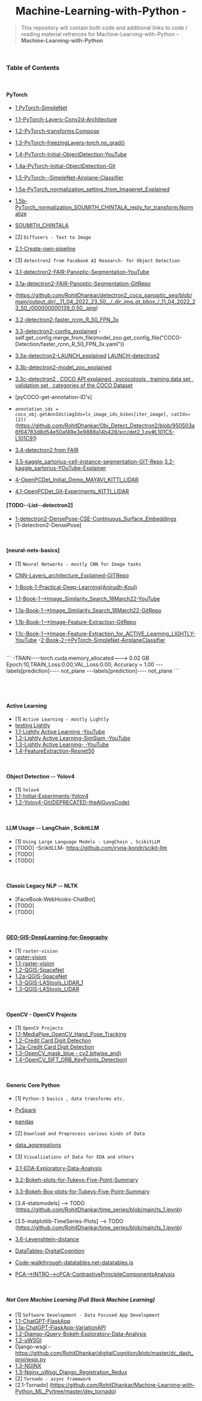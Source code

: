 #

<h1 align="center">Machine-Learning-with-Python - </h1>

> This repository will contain both code and additional links to code / reading material refrences for  Machine-Learning-with-Python **- Machine-Learning-with-Python**
 

<br/>


### Table of Contents

<br/>

#### PyTorch

- [1 PyTorch-SimpleNet](https://www.youtube.com/watch?v=bYsgVe53o9A)
- [1.1-PyTorch-Layers-Conv2d-Architecture](https://www.youtube.com/watch?v=bYsgVe53o9A&t=365s)
- [1.2-PyTorch-transforms.Compose](https://www.youtube.com/watch?v=bYsgVe53o9A&t=990s)
- [1.3-PyTorch-freezingLayers-torch.no_grad()](https://www.youtube.com/watch?v=bYsgVe53o9A&t=780s)
- [1.4-PyTorch-Initial-ObjectDetection-YouTube](https://www.youtube.com/watch?v=qcpLU5K8j4E&t=407s)
- [1.4a-PyTorch-Initial-ObjectDetection-Git](https://github.com/RohitDhankar/obj_det/tree/dev_rohit/_taco_1)
- [1.5-PyTorch--SimpleNet-Airplane-Classifier](https://www.youtube.com/watch?v=tSdNa_oPHLg)
- [1.5a-PyTorch_normalization_setting_from_Imagenet_Explained](https://github.com/RohitDhankar/obj_det/blob/dev_rohit/_book_17/ownNotes_PyTorch_transform.Normalize_NORMALIZE_1.log)
- [1.5b-PyTorch_normalization_SOUMITH_CHINTALA_reply_for_transform.Normalize](https://github.com/RohitDhankar/obj_det/blob/e4042d8c88ec00c8df2f36f2bd7b61acd2d3bce0/_book_17/ownNotes_PyTorch_transform.Normalize_NORMALIZE_1.log#L265)
- [SOUMITH_CHINTALA](https://www.youtube.com/watch?v=2wprKvXnErE)

- [2] `Diffusers - Text to Image ` 
- [2.1-Create-own-pipeline](https://www.youtube.com/watch?v=TVZLk7CPKcI)
- [3] `detectron2 from Facebook AI Research- for Object Detection` 
- [3.1-detectron2-FAIR-Panoptic-Segmentation-YouTube](https://www.youtube.com/watch?v=6maQvG_5fZM&t=165s)
- [3.1a-detectron2-FAIR-Panoptic-Segmentation-GitRepo](https://github.com/RohitDhankar/detectron2_coco_panoptic_seg)
- (https://github.com/RohitDhankar/detectron2_coco_panoptic_seg/blob/main/output_dir/__11_04_2022_23_50__/_dir_img_gt_bbox_/_11_04_2022_23_50_/000000000139_0.50_.png)
- [3.2-detectron2-faster_rcnn_R_50_FPN_3x](https://github.com/RohitDhankar/Obj_Detect_Detectron2/blob/main/src/det2_2.py) 
- [3.3-detectron2-config_explained](https://www.youtube.com/watch?v=NRred6RjWsU&t=1800s)
-self.get_config.merge_from_file(model_zoo.get_config_file("COCO-Detection/faster_rcnn_R_50_FPN_3x.yaml"))
- [3.3a-detectron2-LAUNCH_explained](https://www.youtube.com/watch?v=NRred6RjWsU&t=780s) [LAUNCH-detectron2](https://detectron2.readthedocs.io/en/stable/_modules/detectron2/engine/launch.html)
- [3.3b-detectron2-model_zoo_explained](https://www.youtube.com/watch?v=9VmPq-kYB60&t=210s)
- [3.3c-detectron2 , COCO API explained , pycocotools , training data set , validation set , categories of the COCO Dataset](https://www.youtube.com/watch?v=9VmPq-kYB60&t=270s) 
- [pyCOCO-get-annotation-ID's]
- ```annotation_ids = coco_obj.getAnnIds(imgIds=ls_image_ids_bikes[iter_image], catIds=[2])```(https://github.com/RohitDhankar/Obj_Detect_Detectron2/blob/950503a6f64783d8d54e50af49e3e9888a14b428/src/det2_1.py#L101C5-L101C91)

- [3.4-detectron2 from FAIR](https://github.com/RohitDhankar/Obj_Detect_Detectron2/blob/main/src/det2_2.py)
- [3.5-kaggle_sartorius-cell-instance-segmentation-GIT-Repo](https://github.com/RohitDhankar/kaggle_sartorius-cell-instance-segmentation/blob/main/originalCOCO_Code_mask.py) [3.2-kaggle_sartorius-YOuTube-Explainer](https://www.youtube.com/watch?v=jU2n0GRAq2o&t=407s)
- [4-OpenPCDet_Initial_Demo_MAYAVI_KITTI_LIDAR](https://www.youtube.com/watch?v=tLwHWVfl16A) 
- [4.1-OpenPCDet_Git-Experiments_KITTI_LIDAR](https://github.com/RohitDhankar/OpenPCDet/blob/master/init_INSTALL_ERRORS_1.md)

#### [TODO--List--detectron2]

- [1-detectron2-DensePose-CSE-Continuous_Surface_Embeddings](https://github.com/facebookresearch/detectron2/blob/main/projects/DensePose/doc/DENSEPOSE_CSE.md#animal-cse-models)
- [1-detectron2-DensePose] 

<br/>

#### [neural-nets-basics]

- [1] `Neural Networks - mostly CNN for Image tasks`
- [CNN-Layers_architecture_Explained-GITRepo](https://github.com/RohitDhankar/obj_det/blob/dev_rohit/_book_17/ownNotes_Layers_Architecture_1.log)

- [1-Book-1-Practical-Deep-Learning(Anirudh-Koul)](https://github.com/PracticalDL/Practical-Deep-Learning-Book)
- [1.1-Book-1-->Image_Similarity_Search_18March22-YouTube](https://www.youtube.com/watch?v=Tn7spbLO3xQ)
- [1.1a-Book-1-->Image_Similarity_Search_18March22-GitRepo](https://github.com/RohitDhankar/obj_det/blob/dev_rohit/_book_1/practl_dl/pract_dl_1.py)
- [1.1b-Book-1-->Image-Feature-Extraction-GitRepo](https://github.com/RohitDhankar/obj_det/blob/dev_rohit/_book_1/practl_dl/pract_dl_1.py)
- [1.1c-Book-1-->Image-Feature-Extraction_for_ACTIVE_Learning_LIGHTLY-YouTube](https://www.youtube.com/watch?v=Bj1rux7btzA)
-[2-Book-2-->PyTorch-SimpleNet-AirplaneClassifier](https://github.com/RohitDhankar/obj_det/blob/dev_rohit/_book_2/logging_2_code_not_plane_4.log)
<br/>
```
-TRAIN----torch.cuda.memory_allocated---> 0.02 GB
Epoch:10,TRAIN_Loss:0.00,VAL_Loss:0.00, Accuracy = 1.00
---labels[prediction]----
 not_plane
---labels[prediction]----
 not_plane
 ```
<br/>

#




<br/>

#### Active Learning

- [1] `Active Learning - mostly Lightly`
- [testing Lightly](https://github.com/RohitDhankar/test_lightly_1) 
- [1.1-Lightly Active Learning -YouTube](https://www.youtube.com/watch?v=7cS5mf3PChE)
- [1.2-Lightly Active Learning-SimSiam -YouTube](https://www.youtube.com/watch?v=QB1yiSGhc3M)
- [1.3-Lightly Active Learning- -YouTube](https://www.youtube.com/watch?v=Bj1rux7btzA)
- [1.4-FeatureExtraction-Resnet50](https://www.youtube.com/watch?v=Bj1rux7btzA)

<br/>

#### Object Detection  -- Yolov4

- [1] `Yolov4`
- [1.1-Initial-Experiments-Yolov4](https://www.youtube.com/watch?v=CEcLBgIsG40&t=840s)
- [1.2-Yolov4-Git(DEPRECATED-theAIGuysCode)](https://github.com/RohitDhankar/obj_det/blob/dev_rohit/_book_15_yolo/yolo1/convert.py)


<br/>

#### LLM Usage -- LangChain , ScikitLLM

- [1] `Using Large Language Models - LangChain , ScikitLLM`
- [TODO] -ScikitLLM- https://github.com/iryna-kondr/scikit-llm
- [TODO]
- [TODO]

<br/>

#### Classic Legacy NLP -- NLTK 

- [FaceBook-WebHooks-ChatBot]
- [TODO]
- [TODO]



<br/>

#### [GEO-GIS-DeepLearning-for-Geography](https://github.com/DigitalCognition-GIS/py_qgis_2020)

- [1] `raster-vision`
- [raster-vision](https://github.com/RohitDhankar/raster-vision) 
- [1.1-raster-vision](https://www.youtube.com/watch?v=7NOSnXwbxAk)
- [1.2-QGIS-SpaceNet](https://www.youtube.com/watch?v=M7m36cpM04g)
- [1.2a-QGIS-SpaceNet](https://github.com/DigitalCognition-GIS/spaceNet/blob/master/README_ROUGH_NOTES.md)
- [1.3-QGIS-LAStools_LIDAR_1](https://www.youtube.com/watch?v=nDfsqQRY7E8&t=48s)
- [1.3-QGIS-LAStools_LIDAR](https://www.youtube.com/watch?v=Y5SASRfdIHI&t=6s)


<br/>

#### OpenCV - OpenCV Projects

- [1] `OpenCV Projects`
- [1.1-MediaPipe_OpenCV_Hand_Pose_Tracking](https://github.com/RohitDhankar/Machine-Learning-with-Python_ML_Py/blob/master/basic_mediaPipe_OpenCV/test_mediaPipe_.py) 
- [1.2-Credit Card Digit Detection](https://www.youtube.com/watch?v=AvVVVMKJ9-U) 
- [1.2a-Credit Card Digit Detection](https://www.youtube.com/watch?v=molL6qloLqU&t=16s)
- [1.3-OpenCV_mask_blue - cv2.bitwise_and)](https://www.youtube.com/watch?v=_6wbV1OZnn4)
- [1.4-OpenCV_SIFT_ORB_KeyPoints_Detection)](https://www.youtube.com/watch?v=i9gLvZ8OPtg&t=33s) 

<br/>

#### Generic Core Python

- [1] `Python-3 basics , data transforms etc.` 
- [PySpark](https://github.com/RohitDhankar/Machine-Learning-with-Python_ML_Py/tree/master/basic_foo)
- [pandas](https://github.com/RohitDhankar/Machine-Learning-with-Python_ML_Py/tree/master/basic_foo)
- [2] `Download and Preprocess various kinds of Data` 
- [data_aggregations](https://github.com/RohitDhankar/Machine-Learning-with-Python_ML_Py/tree/master/basic_foo)

- [3] `Visualizations of Data for EDA and others` 
- [3.1-EDA-Exploratory-Data-Analysis](https://www.youtube.com/watch?v=zydsrBWTbEA)
- [3.2-Bokeh-plots-for-Tukeys-Five-Point-Summary](https://www.youtube.com/watch?v=zydsrBWTbEA)
- [3.3-Bokeh-Box-plots-for-Tukeys-Five-Point-Summary](https://www.youtube.com/watch?v=zydsrBWTbEA)
- [3.4-statsmodels] --> TODO (https://github.com/RohitDhankar/time_series/blob/main/ts_1.ipynb)
- [3.5-matplotlib-TimeSeries-Plots] --> TODO (https://github.com/RohitDhankar/time_series/blob/main/ts_1.ipynb)
- [3.6-Levenshtein-distance](https://www.youtube.com/watch?v=DTAgjm3VOjQ&t=581s)
- [DataTables-DigitalCognition](https://www.youtube.com/watch?v=orFbj0yW8b0)
- [Code-walkthrough-datatables.net-datatables.js](https://www.youtube.com/watch?v=orFbj0yW8b0)
- [PCA-->INTRO-->cPCA-ContrastivePrincipleComponentsAnalysis](https://github.com/RohitDhankar/obj_det/blob/dev_rohit/_book_17/ownNotes_PCA_1.log)

<br/>

##### Not Core Machine Learning [Full Stack Machine Learning]

- [1] `Software Development - Data Focused App Development` 
- [1.1-ChatGPT-FlaskApp](https://www.youtube.com/watch?v=kQs1h3fIKvo&t=75s)
- [1.1a-ChatGPT-FlaskApp-VariationAPI](https://www.youtube.com/watch?v=Ul2DUVqA2Fs&t=33s)
- [1.2-Django-jQuery-Bokeh-Exploratory-Data-Analysis](https://www.youtube.com/watch?v=zydsrBWTbEA)
- [1.2-uWSGI](https://github.com/RohitDhankar/digitalCognition/blob/master/uwsgi_launch.sh)
- Django-wsgi - https://github.com/RohitDhankar/digitalCognition/blob/master/dc_dash_proj/wsgi.py
- [1.3-NGINX](https://www.youtube.com/watch?v=UDpdAC9rFrI&t=156s)
- [1.3-Nginx_uWsgi_Django_Registration_Redux](https://www.youtube.com/watch?v=Z0bAUu7n3w0&t=249s)
- [2] `Tornado - async framework ` 
- [2.1-Tornado] (https://github.com/RohitDhankar/Machine-Learning-with-Python_ML_Py/tree/master/dev_tornado)

